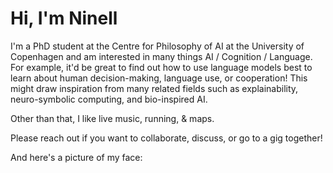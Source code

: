 # Hi, I'm Ninell

I'm a PhD student at the Centre for Philosophy of AI at the University of Copenhagen and am interested in many things AI / Cognition / Language. For example, it'd be great to find out how to use language models best to learn about human decision-making, language use, or cooperation! This might draw inspiration from many related fields such as explainability, neuro-symbolic computing, and bio-inspired AI.

Other than that, I like live music, running, & maps.

Please reach out if you want to collaborate, discuss, or go to a gig together!

And here's a picture of my face:
